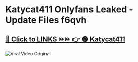 
 # Katycat411 Onlyfans Leaked - Update Files f6qvh

## <h2><a href="https://clipsfans.com/Katycat411&ref=git">🔗 Click to LINKS ⏩⏩ 👉 🟢 Katycat411 </a></h2>

<a href="https://clipsfans.com/Katycat411&ref=git" rel="nofollow" data-target="animated-image.originalLink"><img src="https://i.ibb.co.com/xMMVF88/686577567.gif" alt="Viral Video Original" style="max-width: 100%; display: inline-block;" data-target="animated-image.originalImage"></a>


